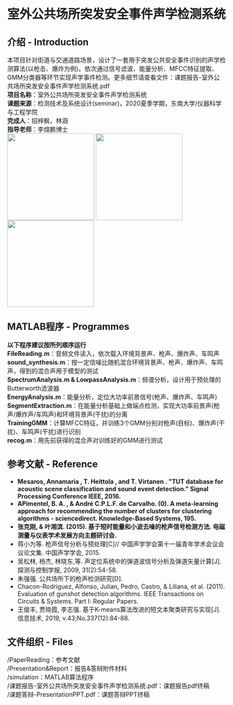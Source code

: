 # 室外公共场所突发安全事件声学检测系统 ## 介绍 - Introduction本项目针对街道与交通道路场景，设计了一套用于突发公共安全事件识别的声学检测算法(以枪击、爆炸为例)。依次通过信号滤波、能量分析、MFCC特征提取、GMM分类器等环节实现声学事件检测。更多细节请查看文件：课题报告-室外公共场所突发安全事件声学检测系统.pdf  **项目名称**：室外公共场所突发安全事件声学检测系统   **课题来源**：检测技术及系统设计(seminar)，2020夏季学期，东南大学/仪器科学与工程学院  **完成人**：招梓枫，林涵  **指导老师**：李煊鹏博士  <img src="https://github.com/zzFon/GunshotDetection_MFCC-GMM/blob/main/Presentation%26Report/GunDivision.png" width = "200" height = "200" alt="" align=center /><img src="https://github.com/zzFon/GunshotDetection_MFCC-GMM/blob/main/Presentation%26Report/ExplosionDivision.png" width = "200" height = "200" alt="" align=center /><img src="https://github.com/zzFon/GunshotDetection_MFCC-GMM/blob/main/Presentation%26Report/HornDivision.png" width = "200" height = "200" alt="" align=center />## MATLAB程序 - Programmes**以下程序建议按所列顺序运行**  **FileReading.m**：音频文件读入，依次载入环境背景声、枪声、爆炸声、车鸣声  **sound_synthesis.m**：按一定信噪比随机混合环境背景声、枪声、爆炸声、车鸣声，得到的混合声用于模型的测试   **SpectrumAnalysis.m & LowpassAnalysis.m**：频谱分析，设计用于预处理的Butterworth滤波器  **EnergyAnalysis.m**：能量分析，定位大功率前景信号(枪声、爆炸声、车鸣声)  **SegmentExtraction.m**：在能量分析基础上做端点检测，实现大功率前景声(枪声/爆炸声/车鸣声)和环境背景声(干扰)的分离  **TrainingGMM**：计算MFCC特征，并训练3个GMM分别对枪声(目标)、爆炸声(干扰)、车鸣声(干扰)进行识别  **recog.m**：用先前获得的混合声对训练好的GMM进行测试## 参考文献 - Reference* **Mesaros, Annamaria , T. Heittola , and T. Virtanen . "TUT database for acoustic scene classification and sound event detection." Signal Processing Conference IEEE, 2016.** * **APimentel, B. A. , & André C.P.L.F. de Carvalho. (0). A meta-learning approach for recommending the number of clusters for clustering algorithms - sciencedirect. Knowledge-Based Systems, 195.*** **张克刚, & 叶湘滨. (2015). 基于短时能量和小波去噪的枪声信号检测方法. 电磁测量与仪表学术发展方向主题研讨会.*** 蒋小为等. 枪声信号分析与预处理[C]// 中国声学学会第十一届青年学术会议会议论文集. 中国声学学会, 2015.* 吴松林, 杨杰, 林晓东,等. 声定位系统中的弹道波信号分析及弹道矢量计算[J]. 探测与控制学报, 2009, 31(2):54-58.  * 朱强强. 公共场所下的枪声检测研究[D].* Chacon-Rodriguez, Alfonso, Julian, Pedro, Castro, & Liliana, et al. (2011). Evaluation of gunshot detection algorithms. IEEE Transactions on Circuits & Systems. Part I: Regular Papers.* 王俊丰, 贾晓霞, 李志强. 基于K-means算法改进的短文本聚类研究与实现[J]. 信息技术, 2019, v.43;No.337(12):84-88.## 文件组织 - Files/PaperReading：参考文献  /Presentation&Report：报告&答辩附件材料  /simulation：MATLAB算法程序  /课题报告-室外公共场所突发安全事件声学检测系统.pdf：课题报告pdf终稿  /课题答辩-PresentationPPT.pdf：课题答辩PPT终稿  